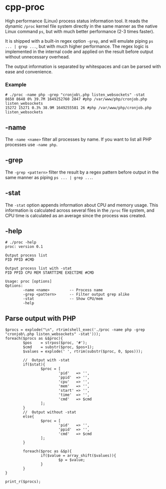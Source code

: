 # cpp-proc
High performance (Linux) process status information tool. It reads the dynamic `/proc` kernel file system directly in the same manner as the native Linux command `ps`, but with much better performance (2-3 times faster).

It is shipped with a built-in regex option `-grep`, and will emulate piping `ps ... | grep ...`, but with much higher performance. The regex logic is implemented in the internal code and applied on the result before output without unnecessary overhead.

The output information is separated by whitespaces and can be parsed with ease and convenience.

### Example
```
# ./proc -name php -grep "cronjob\.php listen_websockets" -stat
8650 8648 0% 39.7M 1649252760 2847 #php /var/www/php/cronjob.php listen_websockets
15272 15271 0.3% 38.9M 1649255581 26 #php /var/www/php/cronjob.php listen_websockets
```

## -name
The `-name <name>` filter all processes by name. If you want to list all PHP processes use `-name php`.

## -grep
The `-grep <pattern>` filter the result by a regex pattern before output in the same manner as piping `ps ... | grep ...`.

## -stat
The `-stat` option appends information about CPU and memory usage. This information is calculated across several files in the `/proc` file system, and CPU time is calculated as an average since the process was created.

## -help
```
# ./proc -help
proc: version 0.1

Output process list
PID PPID #CMD

Output process list with -stat
PID PPID CPU MEM STARTTIME EXECTIME #CMD

Usage: proc [options]
Options:
        -name <name>         -- Process name
        -grep <pattern>      -- Filter output grep alike
        -stat                -- Show CPU/mem
        -help
```

## Parse output with PHP
```
$procs = explode("\n", rtrim(shell_exec('./proc -name php -grep "cronjob\.php listen_websockets" -stat')));
foreach($procs as &$proc){
        $pos    = strpos($proc, '#');
        $cmd    = substr($proc, $pos+1);
        $values = explode(' ', rtrim(substr($proc, 0, $pos)));
        
        //  Output with -stat
        if($stat){
                $proc = [
                        'pid'   => '',
                        'ppid'  => '',
                        'cpu'   => '',
                        'mem'   => '',
                        'start' => '',
                        'time'  => '',
                        'cmd'   => $cmd
                ];
        }
        //  Output without -stat
        else{
                $proc = [
                        'pid'   => '',
                        'ppid'  => '',
                        'cmd'   => $cmd
                ];
        }
        
        foreach($proc as &$p){
                if($value = array_shift($values)){
                        $p = $value;
                }
        }
}

print_r($procs);
```